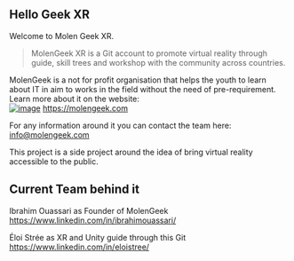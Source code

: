  ## Hello Geek XR

Welcome to Molen Geek XR.
> MolenGeek XR is a Git account to promote virtual reality through guide, skill trees and workshop with the community across countries.

MolenGeek is a not for profit organisation that helps the youth to learn about IT in aim to works in the field without the need of pre-requirement. Learn more about it on the website:   
[![image](https://user-images.githubusercontent.com/120555049/207548384-02cc99d3-b268-45a9-891e-f738142315a1.png)](https://molengeek.com)
https://molengeek.com

For any information around it you can contact the team here:  
info@molengeek.com  

This project is a side project around the idea of bring virtual reality accessible to the public.

## Current Team behind it

Ibrahim Ouassari as Founder of MolenGeek  
https://www.linkedin.com/in/ibrahimouassari/  

Éloi Strée as XR and Unity guide through this Git  
https://www.linkedin.com/in/eloistree/  

